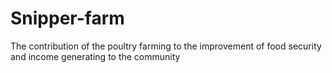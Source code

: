 # Snipper-farm
The contribution of the poultry farming to the improvement of food security and income generating to the community
